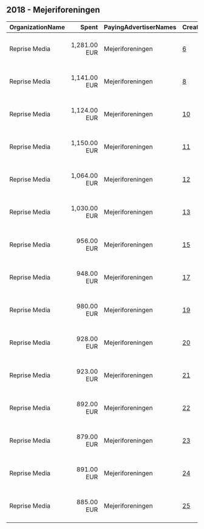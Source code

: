 ## 2018 - Mejeriforeningen 
|OrganizationName|Spent|PayingAdvertiserNames|CreativeUrls|Impressions|Genders|AgeBrackets|CountryCodes|BillingAddresses|CandidateBallotInformation|
|:---|---:|:---|:---|---:|:---|:---|:---|:---|:---|
|Reprise Media|1,281.00 EUR|Mejeriforeningen|[6](https://www.snap.com/political-ads/asset/39264d0897db29b773c8b12366de41ebf94fdcd7f3e2c59a2d74327e1ff70130?mediaType=mp4)|762,206||20-29|denmark|"Skt. Petri Passage 52 ,København K,1165,DK"||
|Reprise Media|1,141.00 EUR|Mejeriforeningen|[8](https://www.snap.com/political-ads/asset/1444816bfc56fae2ea3f4d9599d606fe277186de5ac2e56bb862eb6de6d64d8a?mediaType=mp4)|676,344||20-29|denmark|"Skt. Petri Passage 52 ,København K,1165,DK"||
|Reprise Media|1,124.00 EUR|Mejeriforeningen|[10](https://www.snap.com/political-ads/asset/c18279e7517bebbd70f18d7744e583591c71974b31165b377f4605f06f7c3eba?mediaType=mp4)|649,626||20-29|denmark|"Skt. Petri Passage 52 ,København K,1165,DK"||
|Reprise Media|1,150.00 EUR|Mejeriforeningen|[11](https://www.snap.com/political-ads/asset/b9b4286a298bf51ea13c00313041842b66e2d9bf1cc97457bf86130a40e4c27e?mediaType=mp4)|636,804||20-29|denmark|"Skt. Petri Passage 52 ,København K,1165,DK"||
|Reprise Media|1,064.00 EUR|Mejeriforeningen|[12](https://www.snap.com/political-ads/asset/6f5aa115eb90d8ffb4b8830f4e38127ba43b6ac1b990c6a3ab8f44ca253ab59b?mediaType=mp4)|633,893||20-29|denmark|"Skt. Petri Passage 52 ,København K,1165,DK"||
|Reprise Media|1,030.00 EUR|Mejeriforeningen|[13](https://www.snap.com/political-ads/asset/c721a0c354de55576ff1e52c7549b162992436921fd37b2770aa24e6a07173ee?mediaType=mp4)|614,590||20-29|denmark|"Skt. Petri Passage 52 ,København K,1165,DK"||
|Reprise Media|956.00 EUR|Mejeriforeningen|[15](https://www.snap.com/political-ads/asset/749473e2c45c8c339dc873084eac83660ff6525f31787f7e08f94fb71301b4f8?mediaType=mp4)|548,364||20-29|denmark|"Skt. Petri Passage 52 ,København K,1165,DK"||
|Reprise Media|948.00 EUR|Mejeriforeningen|[17](https://www.snap.com/political-ads/asset/a6b00bb110fac3c0dc64466fbfe7b3188b564be487a916c29058b1c0fd19473a?mediaType=mp4)|548,048||20-29|denmark|"Skt. Petri Passage 52 ,København K,1165,DK"||
|Reprise Media|980.00 EUR|Mejeriforeningen|[19](https://www.snap.com/political-ads/asset/821294c0a28d06989af9c57105aabf597d90e162090356c72cc042530a57c597?mediaType=mp4)|541,524||20-29|denmark|"Skt. Petri Passage 52 ,København K,1165,DK"||
|Reprise Media|928.00 EUR|Mejeriforeningen|[20](https://www.snap.com/political-ads/asset/ad7110dee40917d0ff47bef44048c34a4bbdf1712cee07529f316f692f0e1189?mediaType=mp4)|527,439||20-29|denmark|"Skt. Petri Passage 52 ,København K,1165,DK"||
|Reprise Media|923.00 EUR|Mejeriforeningen|[21](https://www.snap.com/political-ads/asset/6967388bcaf584f5807ddcc07f906fa680ad61bc51556df8fba8d858719e3330?mediaType=mp4)|521,729||20-29|denmark|"Skt. Petri Passage 52 ,København K,1165,DK"||
|Reprise Media|892.00 EUR|Mejeriforeningen|[22](https://www.snap.com/political-ads/asset/8a02640c9e3d56381fe8319b97f7f4656e76ac2097088ab1ba5e1b2b1b62bd1e?mediaType=mp4)|512,062||20-29|denmark|"Skt. Petri Passage 52 ,København K,1165,DK"||
|Reprise Media|879.00 EUR|Mejeriforeningen|[23](https://www.snap.com/political-ads/asset/0aaea87ed4dfde63529bed05717795b9106ed9380791594de500eca432ecd52d?mediaType=mp4)|510,476||20-29|denmark|"Skt. Petri Passage 52 ,København K,1165,DK"||
|Reprise Media|891.00 EUR|Mejeriforeningen|[24](https://www.snap.com/political-ads/asset/b49b3e7ed6dcdac1393262bd69c2a8820db1e6b1a807f9c04002ec4b21e0e86c?mediaType=mp4)|500,625||20-29|denmark|"Skt. Petri Passage 52 ,København K,1165,DK"||
|Reprise Media|885.00 EUR|Mejeriforeningen|[25](https://www.snap.com/political-ads/asset/58320651a7edb1ecb8ec87f9b718100a5966a6497b639fdedf6b3a5e81d80352?mediaType=mp4)|498,355||20-29|denmark|"Skt. Petri Passage 52 ,København K,1165,DK"||
